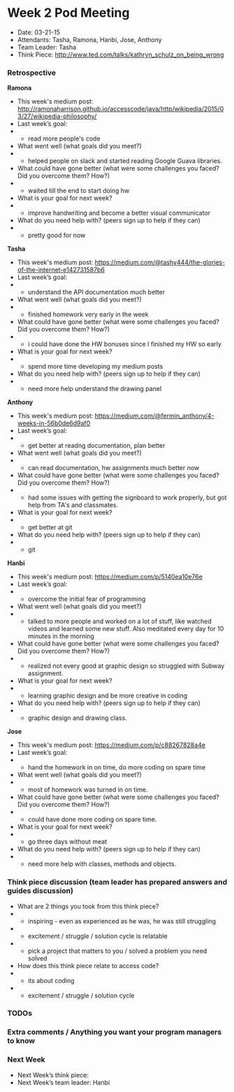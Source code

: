 # Week 2 Pod Meeting

* Date: 03-21-15
* Attendants: Tasha, Ramona, Hanbi, Jose, Anthony
* Team Leader: Tasha
* Think Piece: http://www.ted.com/talks/kathryn_schulz_on_being_wrong

### Retrospective

**Ramona**

* This week's medium post: http://ramonaharrison.github.io/accesscode/java/http/wikipedia/2015/03/27/wikipedia-philosophy/
* Last week’s goal: 
* - read more people's code
* What went well (what goals did you meet?)
* - helped people on slack and started reading Google Guava libraries.
* What could have gone better (what were some challenges you faced? Did you overcome them? How?)
* - waited till the end to start doing hw
* What is your goal for next week?
* - improve handwriting and become a better visual communicator 
* What do you need help with? (peers sign up to help if they can)
* - pretty good for now

**Tasha**

* This week's medium post: https://medium.com/@tashy444/the-glories-of-the-internet-e142731587b6
* Last week’s goal:
* - understand the API documentation much better
* What went well (what goals did you meet?)
* - finished homework very early in the week
* What could have gone better (what were some challenges you faced? Did you overcome them? How?)
* - i could have done the HW bonuses since I finished my HW so early
* What is your goal for next week?
* - spend more time developing my medium posts
* What do you need help with? (peers sign up to help if they can)
* - need more help understand the drawing panel

**Anthony**

* This week's medium post: https://medium.com/@fermin_anthony/4-weeks-in-56b0de6d9af0
* Last week’s goal:
* - get better at readng documentation, plan better
* What went well (what goals did you meet?)
* - can read documentation, hw assignments much better now
* What could have gone better (what were some challenges you faced? Did you overcome them? How?)
* - had some issues with getting the signboard to work properly, but got help from TA's and classmates.
* What is your goal for next week?
* - get better at git
* What do you need help with? (peers sign up to help if they can)
* - git

**Hanbi**

* This week's medium post: https://medium.com/p/5140ea10e76e
* Last week’s goal:
* - overcome the initial fear of programming
* What went well (what goals did you meet?)
* - talked to more people and worked on a lot of stuff, like watched videos and learned some new stuff. Also meditated every day for 10 minutes in the morning
* What could have gone better (what were some challenges you faced? Did you overcome them? How?)
* - realized not every good at graphic design so struggled with Subway assignment.
* What is your goal for next week?
* - learning graphic design and be more creative in coding
* What do you need help with? (peers sign up to help if they can)
* - graphic design and drawing class.

**Jose**

* This week's medium post:  https://medium.com/p/c88267828a4e
* Last week’s goal:
* - hand the homework in on time, do more coding on spare time
* What went well (what goals did you meet?)
* - most of homework was turned in on time.
* What could have gone better (what were some challenges you faced? Did you overcome them? How?)
* - could have done more coding on spare time.
* What is your goal for next week?
* - go three days without meat 
* What do you need help with? (peers sign up to help if they can)
* - need more help with classes, methods and objects.

### Think piece discussion (team leader has prepared answers and guides discussion)

* What are 2 things you took from this think piece?
* - inspiring - even as experienced as he was, he was still struggling
* - excitement / struggle / solution cycle is relatable
* - pick a project that matters to you / solved a problem you need solved
* How does this think piece relate to access code?
* - its about coding
* - excitement / struggle / solution cycle


### TODOs

### Extra comments / Anything you want your program managers to know

### Next Week

* Next Week’s think piece:
* Next Week’s team leader: Hanbi

